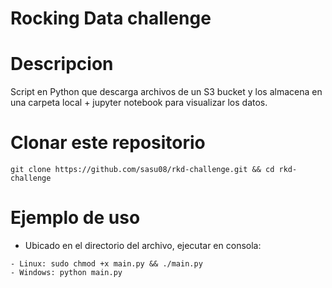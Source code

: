# Rocking Data challenge

# Descripcion
Script en Python que descarga archivos de un S3 bucket y los almacena en una carpeta local + jupyter notebook para visualizar los datos.


# Clonar este repositorio

```
git clone https://github.com/sasu08/rkd-challenge.git && cd rkd-challenge
```

# Ejemplo de uso

- Ubicado en el directorio del archivo, ejecutar en consola:
```
- Linux: sudo chmod +x main.py && ./main.py
- Windows: python main.py
```
